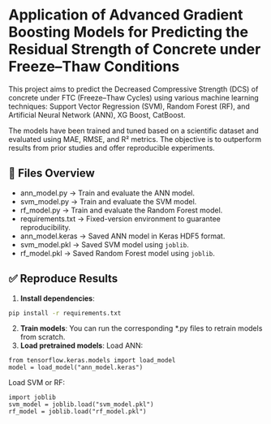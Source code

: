 # Application of Advanced Gradient Boosting Models for Predicting the Residual Strength of Concrete under Freeze–Thaw Conditions

This project aims to predict the Decreased Compressive Strength (DCS) of concrete under FTC (Freeze–Thaw Cycles) using various machine learning techniques: Support Vector Regression (SVM), Random Forest (RF), and Artificial Neural Network (ANN), XG Boost, CatBoost.

The models have been trained and tuned based on a scientific dataset and evaluated using MAE, RMSE, and R² metrics. The objective is to outperform results from prior studies and offer reproducible experiments.

## 📁 Files Overview
- ann_model.py         → Train and evaluate the ANN model.
- svm_model.py         → Train and evaluate the SVM model.
- rf_model.py          → Train and evaluate the Random Forest model.
- requirements.txt     → Fixed-version environment to guarantee reproducibility.
- ann_model.keras      → Saved ANN model in Keras HDF5 format.
- svm_model.pkl        → Saved SVM model using `joblib`.
- rf_model.pkl         → Saved Random Forest model using `joblib`.

## ✅ Reproduce Results

1. **Install dependencies**:
```bash
pip install -r requirements.txt
```
2. **Train models**:
You can run the corresponding *.py files to retrain models from scratch.
3. **Load pretrained models**:
Load ANN:
```
from tensorflow.keras.models import load_model
model = load_model("ann_model.keras")
```
Load SVM or RF:
```
import joblib
svm_model = joblib.load("svm_model.pkl")
rf_model = joblib.load("rf_model.pkl")
```
